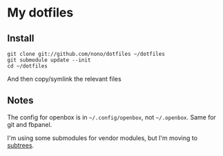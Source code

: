 My dotfiles
===========

Install
-------

```
git clone git://github.com/nono/dotfiles ~/dotfiles
git submodule update --init
cd ~/dotfiles
```
And then copy/symlink the relevant files

Notes
-----

The config for openbox is in `~/.config/openbox`, not `~/.openbox`.
Same for git and fbpanel.

I'm using some submodules for vendor modules, but I'm moving to
[subtrees](http://blogs.atlassian.com/2013/05/alternatives-to-git-submodule-git-subtree/).

